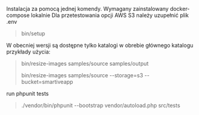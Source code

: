 Instalacja za pomocą jednej komendy. 
Wymagany zainstalowany docker-compose lokalnie
Dla przetestowania opcji AWS S3 należy uzupełnić plik .env

> bin/setup

W obecniej wersji są dostępne tylko katalogi w obrebie głównego katalogu
przykłady użycia: 

> bin/resize-images samples/source samples/output
> 
> bin/resize-images samples/source --storage=s3 --bucket=smartiveapp

run phpunit tests
> ./vendor/bin/phpunit --bootstrap vendor/autoload.php src/tests
